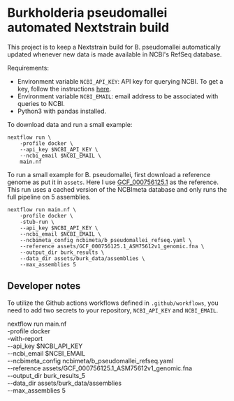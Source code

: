 # Burkholderia pseudomallei automated Nextstrain build

This project is to keep a Nextstrain build for B. pseudomallei automatically updated whenever new data is made available in NCBI's RefSeq database.

Requirements:
* Environment variable `NCBI_API_KEY`: API key for querying NCBI. To get a key, follow the instructions [here](https://support.nlm.nih.gov/knowledgebase/article/KA-05317/en-us).
* Environment variable `NCBI_EMAIL`: email address to be associated with queries to NCBI.
* Python3 with pandas installed.

To download data and run a small example:
```
nextflow run \
    -profile docker \
    --api_key $NCBI_API_KEY \
    --ncbi_email $NCBI_EMAIL \
    main.nf
```

To run a small example for B. pseudomallei, first download a reference genome as put it in `assets`.
Here I use [GCF_000756125.1](https://www.ncbi.nlm.nih.gov/assembly/GCF_000756125.1) as the reference.
This run uses a cached version of the NCBImeta database and only runs the full pipeline on 5 assemblies.
```
nextflow run main.nf \
    -profile docker \
    -stub-run \
    --api_key $NCBI_API_KEY \
    --ncbi_email $NCBI_EMAIL \
    --ncbimeta_config ncbimeta/b_pseudomallei_refseq.yaml \
    --reference assets/GCF_000756125.1_ASM75612v1_genomic.fna \
    --output_dir burk_results \
    --data_dir assets/burk_data/assemblies \
    --max_assemblies 5
```

## Developer notes

To utilize the Github actions workflows defined in `.github/workflows`, you need to add two secrets to your repository, `NCBI_API_KEY` and `NCBI_EMAIL`.

nextflow run main.nf \
    -profile docker \
    -with-report \
    --api_key $NCBI_API_KEY \
    --ncbi_email $NCBI_EMAIL \
    --ncbimeta_config ncbimeta/b_pseudomallei_refseq.yaml \
    --reference assets/GCF_000756125.1_ASM75612v1_genomic.fna \
    --output_dir burk_results_5 \
    --data_dir assets/burk_data/assemblies \
    --max_assemblies 5